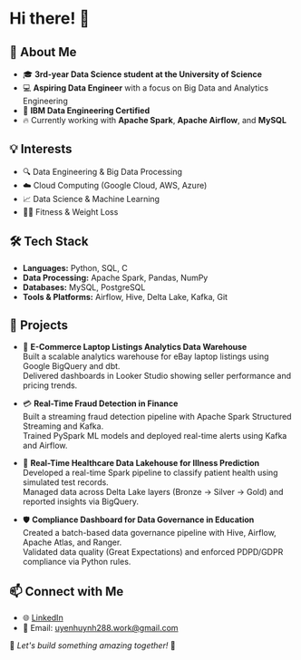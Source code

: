 # Hi there! 👋

## 🚀 About Me
- 🎓 **3rd-year Data Science student at the University of Science**
- 💻 **Aspiring Data Engineer** with a focus on Big Data and Analytics Engineering  
- 📜 **IBM Data Engineering Certified**
- 🔥 Currently working with **Apache Spark**, **Apache Airflow**, and **MySQL**

## 💡 Interests
- 🔍 Data Engineering & Big Data Processing
- ☁️ Cloud Computing (Google Cloud, AWS, Azure)
- 📈 Data Science & Machine Learning
- 🏋️‍♂️ Fitness & Weight Loss

## 🛠️ Tech Stack
- **Languages:** Python, SQL, C
- **Data Processing:** Apache Spark, Pandas, NumPy
- **Databases:** MySQL, PostgreSQL
- **Tools & Platforms:** Airflow, Hive, Delta Lake, Kafka, Git

## 📌 Projects

- 🛒 **E-Commerce Laptop Listings Analytics Data Warehouse**  
  Built a scalable analytics warehouse for eBay laptop listings using Google BigQuery and dbt.  
  Delivered dashboards in Looker Studio showing seller performance and pricing trends.

- 💳 **Real-Time Fraud Detection in Finance**  
  Built a streaming fraud detection pipeline with Apache Spark Structured Streaming and Kafka.  
  Trained PySpark ML models and deployed real-time alerts using Kafka and Airflow.

- 🏥 **Real-Time Healthcare Data Lakehouse for Illness Prediction**  
  Developed a real-time Spark pipeline to classify patient health using simulated test records.  
  Managed data across Delta Lake layers (Bronze → Silver → Gold) and reported insights via BigQuery.

- 🛡️ **Compliance Dashboard for Data Governance in Education**  
  Created a batch-based data governance pipeline with Hive, Airflow, Apache Atlas, and Ranger.  
  Validated data quality (Great Expectations) and enforced PDPD/GDPR compliance via Python rules.

## 📫 Connect with Me
- 🌐 [LinkedIn](https://www.linkedin.com/in/uyen-huynh-19674029a/)
- 📧 Email: uyenhuynh288.work@gmail.com

🌟 _Let's build something amazing together!_ 🚀
